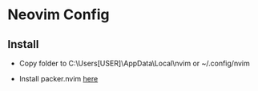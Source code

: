 # Neovim Config

## Install

- Copy folder to C:\Users\[USER]\AppData\Local\nvim or ~/.config/nvim

- Install packer.nvim [here](https://github.com/wbthomason/packer.nvim?tab=readme-ov-file)
